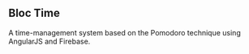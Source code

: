 ## Bloc Time

A time-management system based on the Pomodoro technique using AngularJS and Firebase.
